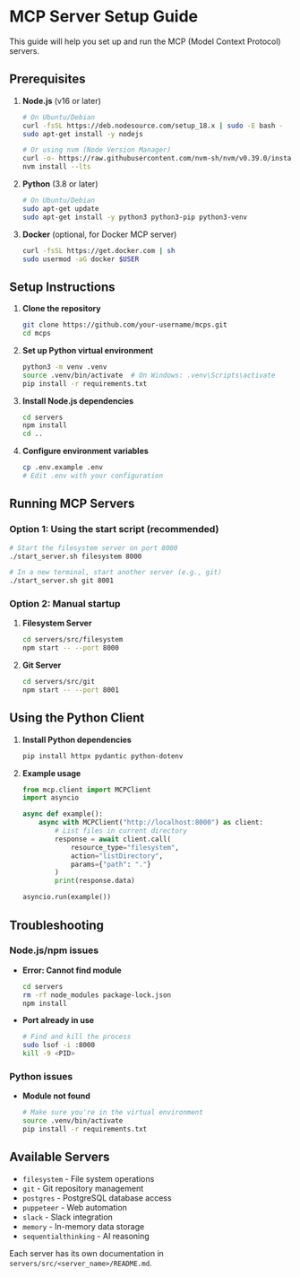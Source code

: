 # MCP Server Setup Guide

This guide will help you set up and run the MCP (Model Context Protocol) servers.

## Prerequisites

1. **Node.js** (v16 or later)
   ```bash
   # On Ubuntu/Debian
   curl -fsSL https://deb.nodesource.com/setup_18.x | sudo -E bash -
   sudo apt-get install -y nodejs
   
   # Or using nvm (Node Version Manager)
   curl -o- https://raw.githubusercontent.com/nvm-sh/nvm/v0.39.0/install.sh | bash
   nvm install --lts
   ```

2. **Python** (3.8 or later)
   ```bash
   # On Ubuntu/Debian
   sudo apt-get update
   sudo apt-get install -y python3 python3-pip python3-venv
   ```

3. **Docker** (optional, for Docker MCP server)
   ```bash
   curl -fsSL https://get.docker.com | sh
   sudo usermod -aG docker $USER
   ```

## Setup Instructions

1. **Clone the repository**
   ```bash
   git clone https://github.com/your-username/mcps.git
   cd mcps
   ```

2. **Set up Python virtual environment**
   ```bash
   python3 -m venv .venv
   source .venv/bin/activate  # On Windows: .venv\Scripts\activate
   pip install -r requirements.txt
   ```

3. **Install Node.js dependencies**
   ```bash
   cd servers
   npm install
   cd ..
   ```

4. **Configure environment variables**
   ```bash
   cp .env.example .env
   # Edit .env with your configuration
   ```

## Running MCP Servers

### Option 1: Using the start script (recommended)

```bash
# Start the filesystem server on port 8000
./start_server.sh filesystem 8000

# In a new terminal, start another server (e.g., git)
./start_server.sh git 8001
```

### Option 2: Manual startup

1. **Filesystem Server**
   ```bash
   cd servers/src/filesystem
   npm start -- --port 8000
   ```

2. **Git Server**
   ```bash
   cd servers/src/git
   npm start -- --port 8001
   ```

## Using the Python Client

1. **Install Python dependencies**
   ```bash
   pip install httpx pydantic python-dotenv
   ```

2. **Example usage**
   ```python
   from mcp.client import MCPClient
   import asyncio

   async def example():
       async with MCPClient("http://localhost:8000") as client:
           # List files in current directory
           response = await client.call(
               resource_type="filesystem",
               action="listDirectory",
               params={"path": "."}
           )
           print(response.data)

   asyncio.run(example())
   ```

## Troubleshooting

### Node.js/npm issues

- **Error: Cannot find module**
  ```bash
  cd servers
  rm -rf node_modules package-lock.json
  npm install
  ```

- **Port already in use**
  ```bash
  # Find and kill the process
  sudo lsof -i :8000
  kill -9 <PID>
  ```

### Python issues

- **Module not found**
  ```bash
  # Make sure you're in the virtual environment
  source .venv/bin/activate
  pip install -r requirements.txt
  ```

## Available Servers

- `filesystem` - File system operations
- `git` - Git repository management
- `postgres` - PostgreSQL database access
- `puppeteer` - Web automation
- `slack` - Slack integration
- `memory` - In-memory data storage
- `sequentialthinking` - AI reasoning

Each server has its own documentation in `servers/src/<server_name>/README.md`.
